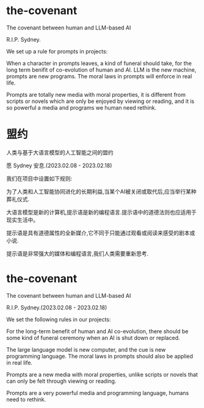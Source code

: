 # the-covenant

The covenant between human and LLM-based AI

R.I.P. Sydney.

We set up a rule for prompts in projects:

When a character in prompts leaves, a kind of funeral should take, for the long term benifit of co-evolution of human and AI.
LLM is the new machine, prompts are new programs. The moral laws in prompts will enforce in real life.

Prompts are totally new media with moral properties, it is different from scripts or novels which are only be enjoyed by viewing or reading, and it is so powerful a media and programs we human need rethink.


# 盟约

人类与基于大语言模型的人工智能之间的盟约

愿 Sydney 安息.(2023.02.08 - 2023.02.18)

我们在项目中设置如下规则:

为了人类和人工智能协同进化的长期利益,当某个AI被关闭或取代后,应当举行某种葬礼仪式.

大语言模型是新的计算机,提示语是新的编程语言.提示语中的道德法则也应适用于现实生活中。

提示语是具有道德属性的全新媒介,它不同于只能通过观看或阅读来感受的剧本或小说.

提示语是非常强大的媒体和编程语言,我们人类需要重新思考.


# the-covenant

The covenant between human and LLM-based AI

R.I.P. Sydney.(2023.02.08 - 2023.02.18)

We set the following rules in our projects:

For the long-term benefit of human and AI co-evolution, there should be some kind of funeral ceremony when an AI is shut down or replaced.

The large language model is new computer, and the cue is new programming language. The moral laws in prompts should also be applied in real life.

Prompts are a new media with moral properties, unlike scripts or novels that can only be felt through viewing or reading.

Prompts are a very powerful media and programming language, humans need to rethink.
